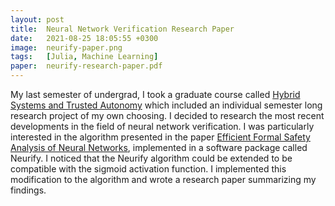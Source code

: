 ```yaml
---
layout: post
title:  Neural Network Verification Research Paper
date:   2021-08-25 18:05:55 +0300
image:  neurify-paper.png
tags:   [Julia, Machine Learning]
paper:  neurify-research-paper.pdf
---
```


My last semester of undergrad, I took a graduate course called [Hybrid
Systems and Trusted
Autonomy](https://sites.google.com/stonybrook.edu/cse510fall2021)
which included an individual semester long research project of my own choosing. I
decided to research the most recent developments in the field of
neural network verification. I was particularly interested in the
algorithm presented in the paper [Efficient Formal Safety Analysis of
Neural Networks](https://arxiv.org/abs/1809.08098), implemented in a
software package called Neurify. I noticed that the Neurify algorithm
could be extended to be compatible with the sigmoid activation
function. I implemented this modification to the algorithm and wrote a
research paper summarizing my findings.

<!-- vim:tw=70
-->
